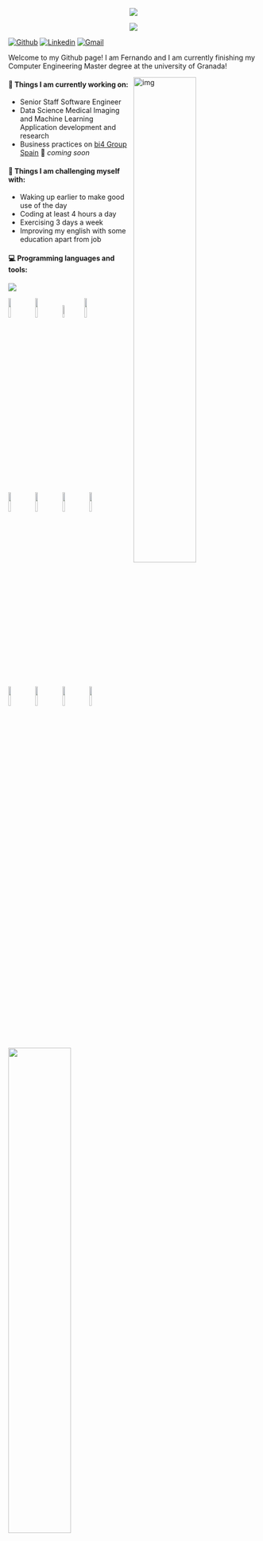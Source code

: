 <p align="center">
<img src="https://capsule-render.vercel.app/api?type=waving&color=timeGradient&height=300&&section=header&text=HI%20THERE&fontSize=90&fontAlign=50&fontAlignY=30&desc=I%20am%20Sinden!&descAlign=50&descSize=30&descAlignY=60&animation=twinkling" />
</p>

<!-- https://github.com/DenverCoder1/readme-typing-svg -->
<p align="center">
<img src="https://readme-typing-svg.demolab.com?font=Orbitron&size=25&pause=1000&center=true&vCenter=true&random=false&width=600&lines=Welcome+to+my+GitHub+profile+page!;I+am+super+obsessed+with+programming!" />
</p>


[![Github](https://img.shields.io/badge/-Github-000?style=flat&logo=Github&logoColor=white)](https://github.com/SindenDev)
[![Linkedin](https://img.shields.io/badge/-LinkedIn-blue?style=flat&logo=Linkedin&logoColor=white)](https://www.linkedin.com/in/sinden-zhang-4b0a9b168/)
[![Gmail](https://img.shields.io/badge/-Gmail-c14438?style=flat&logo=Gmail&logoColor=white)](mailto:sindendev@gmail.com)
 

Welcome to my Github page! I am Fernando and I am currently finishing my Computer Engineering Master degree at the university of Granada!  

<img align="right" alt="img" src="https://github.com/SindenDev/SindenDev/main/blob/git-header.svg" width="50%" height="auto" />


#### 🌱 Things I am currently working on: 
- Senior Staff Software Engineer
- Data Science Medical Imaging and Machine Learning Application development and research
- Business practices on [bi4 Group Spain](https://github.com/bi4group) 🚀 *coming soon*

#### :muscle: Things I am challenging myself with:
- Waking up earlier to make good use of the day
- Coding at least 4 hours a day
- Exercising 3 days a week
- Improving my english with some education apart from job

#### :computer: Programming languages and tools: 
<p>
<img align="center" src="https://skillicons.dev/icons?i=cpp,python,tensorflow,kafka,pytorch,react,mongodb&theme=light" />

<code><img width="10%" src="https://avatars.githubusercontent.com/u/34072764?s=200&v=4"></code>
<code><img width="10%" src="https://avatars.githubusercontent.com/u/156354296?s=200&v=4"></code>
<code><img width="8%" src="https://avatars.githubusercontent.com/u/56449156?s=200&v=4"></code>
<code><img width="10%" src="https://avatars.githubusercontent.com/u/319479?s=200&v=4"></code>
<br />
<code><img width="10%" src="https://www.vectorlogo.zone/logos/qtio/qtio-icon.svg"></code>
<code><img width="10%" src="https://avatars.githubusercontent.com/u/5009934?s=200&v=4"></code>
<code><img width="10%" src="https://avatars.githubusercontent.com/u/14957082?s=200&v=4"></code>
<code><img width="10%" src="https://www.vectorlogo.zone/logos/reactjs/reactjs-icon.svg"></code>
<br />
<code><img width="10%" src="https://www.vectorlogo.zone/logos/docker/docker-official.svg"></code>
<code><img width="10%" src="https://www.vectorlogo.zone/logos/ubuntu/ubuntu-icon.svg"></code>
<code><img width="10%" src="https://www.vectorlogo.zone/logos/apple/apple-icon.svg"></code>
<code><img width="10%" src="https://www.vectorlogo.zone/logos/android/android-icon.svg"></code>
</p>
<img width="50%"  src="https://github-readme-stats.vercel.app/api?username=SindenDev&show_icons=true&hide_border=true" />
 